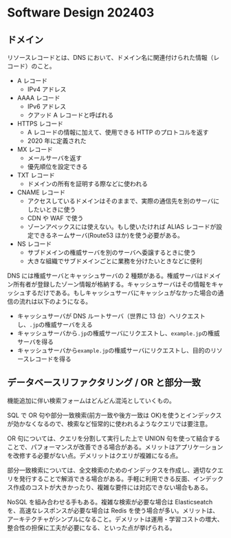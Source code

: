 # Software Design 202403

## ドメイン

リソースレコードとは、DNS において、ドメイン名に関連付けられた情報（レコード）のこと。

- A レコード
  - IPv4 アドレス
- AAAA レコード
  - IPv6 アドレス
  - クアッド A レコードと呼ばれる
- HTTPS レコード
  - A レコードの情報に加えて、使用できる HTTP のプロトコルを返す
  - 2020 年に定義された
- MX レコード
  - メールサーバを返す
  - 優先順位を設定できる
- TXT レコード
  - ドメインの所有を証明する際などに使われる
- CNAME レコード
  - アクセスしているドメインはそのままで、実際の通信先を別のサーバにしたいときに使う
  - CDN や WAF で使う
  - ゾーンアペックスには使えない。もし使いたければ ALIAS レコードが設定できるネームサーバ(Route53 ほか)を使う必要がある。
- NS レコード
  - サブドメインの権威サーバを別のサーバへ委譲するときに使う
  - 大きな組織でサブドメインごとに業務を分けたいときなどに便利

DNS には権威サーバとキャッシュサーバの 2 種類がある。権威サーバはドメイン所有者が登録したゾーン情報が格納する。キャッシュサーバはその情報をキャッシュするだけである。もしキャッシュサーバにキャッシュがなかった場合の通信の流れは以下のようになる。

- キャッシュサーバが DNS ルートサーバ（世界に 13 台）へリクエストし、`.jp`の権威サーバをえる
- キャッシュサーバから`.jp`の権威サーバにリクエストし、`example.jp`の権威サーバを得る
- キャッシュサーバから`example.jp`の権威サーバにリクエストし、目的のリソースレコードを得る

## データベースリファクタリング / OR と部分一致

機能追加に伴い検索フォームはどんどん混沌としていくもの。

SQL で OR 句や部分一致検索(前方一致や後方一致は OK)を使うとインデックスが効かなくなるので、検索など恒常的に使われるようなクエリでは要注意。

OR 句については、クエリを分割して実行した上で UNION 句を使って結合することで、パフォーマンスが改善できる場合がある。メリットはアプリケーションを改修する必要がない点。デメリットはクエリが複雑になる点。

部分一致検索については、全文検索のためのインデックスを作成し、適切なクエリを発行することで解消できる場合がある。手軽に利用できる反面、インデックス作成のコストが大きかったり、複雑な要件には対応できない場合もある。

NoSQL を組み合わせる手もある。複雑な検索が必要な場合は Elasticseatch を、高速なレスポンスが必要な場合は Redis を使う場合が多い。メリットは、アーキテクチャがシンプルになること。デメリットは運用・学習コストの増大、整合性の担保に工夫が必要になる、といった点が挙げられる。

